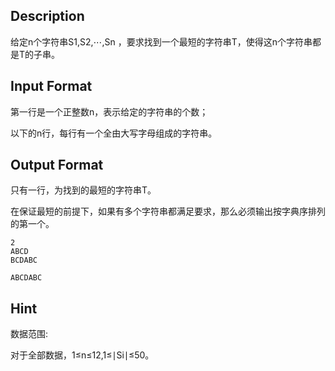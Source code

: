 ## Description

<p>给定n个字符串S1,S2,⋯,Sn​​ ，要求找到一个最短的字符串T，使得这n个字符串都是T的子串。<br /></p>

## Input Format

<p>第一行是一个正整数n，表示给定的字符串的个数；</p><p>以下的n行，每行有一个全由大写字母组成的字符串。</p>

## Output Format

<p>只有一行，为找到的最短的字符串T。</p><p>在保证最短的前提下，如果有多个字符串都满足要求，那么必须输出按字典序排列的第一个。</p>

```input1
2 
ABCD
BCDABC
```
```output1
ABCDABC
```
## Hint

<p>数据范围:</p><p>对于全部数据，1≤n≤12,1≤∣Si∣≤50。</p>
